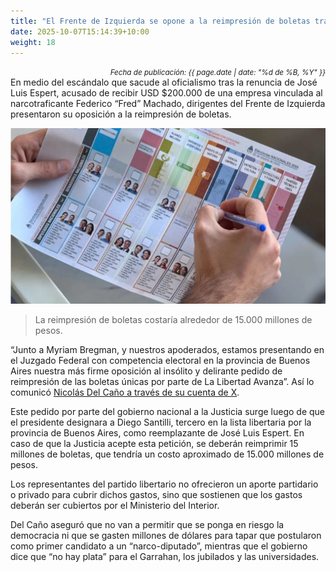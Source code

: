 ```yaml
---
title: "El Frente de Izquierda se opone a la reimpresión de boletas tras la salida de Espert"
date: 2025-10-07T15:14:39+10:00
weight: 18
---
```

<div align="right">
  <small><em>Fecha de publicación: {{ page.date | date: "%d de %B, %Y" }}</em></small>
</div>
En medio del escándalo que sacude al oficialismo tras la renuncia de José Luis Espert, acusado de recibir USD $200.000 de una empresa vinculada al narcotraficante Federico “Fred” Machado, dirigentes del Frente de Izquierda presentaron su oposición a la reimpresión de boletas.

![Boleta Única Papel](https://raw.githubusercontent.com/latrinchera/latrinchera/refs/heads/master/images/BUP.jpg)
> La reimpresión de boletas costaría alrededor de 15.000 millones de pesos.

“Junto a Myriam Bregman, y nuestros apoderados, estamos presentando en el Juzgado Federal con competencia electoral en la provincia de Buenos Aires nuestra más firme oposición al insólito y delirante pedido de reimpresión de las boletas únicas por parte de La Libertad Avanza”. Así lo comunicó [Nicolás Del Caño a través de su cuenta de X](https://x.com/NicolasdelCano/status/1975547210809934148). 

Este pedido por parte del gobierno nacional a la Justicia surge luego de que el presidente designara a Diego Santilli, tercero en la lista libertaria por la provincia de Buenos Aires, como reemplazante de José Luis Espert. En caso de que la Justicia acepte esta petición, se deberán reimprimir 15 millones de boletas, que tendría un costo aproximado de 15.000 millones de pesos. 

Los representantes del partido libertario no ofrecieron un aporte partidario o privado para cubrir dichos gastos, sino que sostienen que los gastos deberán ser cubiertos por el Ministerio del Interior. 

Del Caño aseguró que no van a permitir que se ponga en riesgo la democracia ni que se gasten millones de dólares para tapar que postularon como primer candidato a un “narco-diputado”, mientras que el gobierno dice que “no hay plata” para el Garrahan, los jubilados y las universidades.

<!--Se subirá el 23 de octubre de 2025 -->
<!--Business advisory is the final tier of the accounting pyramid.-->
<!--more-->

<!--Business advisory involves reporting on performance as well as advising on strategic plans, risk assessment, and succession plans.

![Accounting Services](/images/austin-distel-nGc5RT2HmF0-unsplash.jpg)

# Objectives

Financial accounting and financial reporting are often used as synonyms.

1. According to International Financial Reporting Standards: the objective of financial reporting is:
2. To provide financial information that is useful to existing and potential investors, lenders and other creditors in making decisions about providing resources to the reporting entity.
3. According to the European Accounting Association:

## Relevance

Relevance is the capacity of the financial information to influence the decision of its users. The ingredients of relevance are the predictive value and confirmatory value. Materiality is a sub-quality of relevance.

> The ingredients of relevance are the predictive value and confirmatory value.

Information is considered material if its omission or misstatement could influence the economic decisions of users taken on the basis of the financial statements.

## Faithful Representation

Faithful representation means that the actual effects of the transactions shall be properly accounted for and reported in the financial statements. The words and numbers must match what really happened in the transaction. The ingredients of faithful representation are completeness, neutrality and free from error.

## Enhancing Qualitative Characteristics

### Verifiability

Verifiability implies consensus between the different knowledgeable and independent users of financial information. Such information must be supported by sufficient evidence to follow the principle of objectivity.

### Comparability

Comparability is the uniform application of accounting methods across entities in the same industry. The principle of consistency is under comparability. Consistency is the uniform application of accounting across points in time within an entity.

### Understandability

Understandability means that accounting reports should be expressed as clearly as possible and should be understood by those to whom the information is relevant.
Timeliness: Timeliness implies that financial information must be presented to the users before a decision is to be made.

---

## Statement of cash flows

The statement of cash flows considers the inputs and outputs in concrete cash within a stated period. The general template of a cash flow statement is as follows: Cash Inflow - Cash Outflow + Opening Balance = Closing Balance

| Cash Inflow | Outflow   | Opening Balance |
| ----------- | --------- | --------------- |
| _Monday_    | `Tuesday` | **Wednesday**   |
| 1           | 2         | 3               |

**Example 1:** in the beginning of September, Ellen started out with $5 in her bank account. During that same month, Ellen borrowed $20 from Tom. At the end of the month, Ellen bought a pair of shoes for $7. Ellen's cash flow statement for the month of September looks like this:

- Cash inflow: $20
- Cash outflow:$7
- Opening balance: $5
- Closing balance: $20 – $7 + $5 = $18

**Example 2:** in the beginning of June, WikiTables, a company that buys and resells tables, sold 2 tables. They'd originally bought the tables for $25 each, and sold them at a price of $50 per table. The first table was paid out in cash however the second one was bought in credit terms. WikiTables' cash flow statement for the month of June looks like this:

> **Important:** the cash flow statement only considers the exchange of actual cash, and ignores what the person in question owes or is owed.

## Statement of financial position (balance sheet)

The balance sheet is the financial statement showing a firm's assets, liabilities and equity (capital) at a set point in time, usually the end of the fiscal year reported on the accompanying income statement.

- **fixed assets**
  - property
  - building
  - equipment (such as factory machinery)
- **intangible assets**
  - copyrights
  - trademarks
  - patents
    - pending
    - international
- goodwill

Owner's equity, sometimes referred to as net assets, is represented differently depending on the type of business ownership. Business ownership can be in the form of a sole proprietorship, partnership, or a corporation. For a corporation, the owner's equity portion usually shows common stock, and retained earnings (earnings kept in the company). Retained earnings come from the retained earnings statement, prepared prior to the balance sheet.-->
